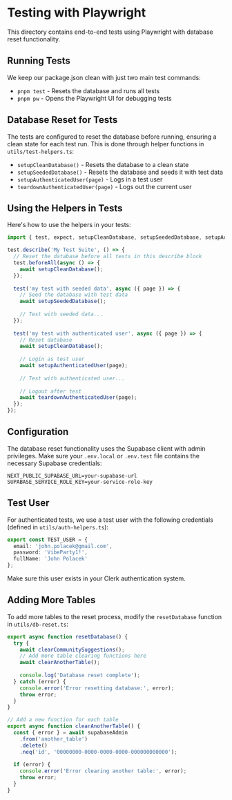 # Testing with Playwright

This directory contains end-to-end tests using Playwright with database reset functionality.

## Running Tests

We keep our package.json clean with just two main test commands:

- `pnpm test` - Resets the database and runs all tests
- `pnpm pw` - Opens the Playwright UI for debugging tests

## Database Reset for Tests

The tests are configured to reset the database before running, ensuring a clean state for each test run. This is done through helper functions in `utils/test-helpers.ts`:

- `setupCleanDatabase()` - Resets the database to a clean state
- `setupSeededDatabase()` - Resets the database and seeds it with test data
- `setupAuthenticatedUser(page)` - Logs in a test user
- `teardownAuthenticatedUser(page)` - Logs out the current user

## Using the Helpers in Tests

Here's how to use the helpers in your tests:

```typescript
import { test, expect, setupCleanDatabase, setupSeededDatabase, setupAuthenticatedUser, teardownAuthenticatedUser } from './utils/test-helpers';

test.describe('My Test Suite', () => {
  // Reset the database before all tests in this describe block
  test.beforeAll(async () => {
    await setupCleanDatabase();
  });
  
  test('my test with seeded data', async ({ page }) => {
    // Seed the database with test data
    await setupSeededDatabase();
    
    // Test with seeded data...
  });
  
  test('my test with authenticated user', async ({ page }) => {
    // Reset database
    await setupCleanDatabase();
    
    // Login as test user
    await setupAuthenticatedUser(page);
    
    // Test with authenticated user...
    
    // Logout after test
    await teardownAuthenticatedUser(page);
  });
});
```

## Configuration

The database reset functionality uses the Supabase client with admin privileges. Make sure your `.env.local` or `.env.test` file contains the necessary Supabase credentials:

```
NEXT_PUBLIC_SUPABASE_URL=your-supabase-url
SUPABASE_SERVICE_ROLE_KEY=your-service-role-key
```

## Test User

For authenticated tests, we use a test user with the following credentials (defined in `utils/auth-helpers.ts`):

```typescript
export const TEST_USER = {
  email: 'john.polacek@gmail.com',
  password: 'VibeParty1!',
  fullName: 'John Polacek'
};
```

Make sure this user exists in your Clerk authentication system.

## Adding More Tables

To add more tables to the reset process, modify the `resetDatabase` function in `utils/db-reset.ts`:

```typescript
export async function resetDatabase() {
  try {
    await clearCommunitySuggestions();
    // Add more table clearing functions here
    await clearAnotherTable();
    
    console.log('Database reset complete');
  } catch (error) {
    console.error('Error resetting database:', error);
    throw error;
  }
}

// Add a new function for each table
export async function clearAnotherTable() {
  const { error } = await supabaseAdmin
    .from('another_table')
    .delete()
    .neq('id', '00000000-0000-0000-0000-000000000000');
  
  if (error) {
    console.error('Error clearing another table:', error);
    throw error;
  }
} 